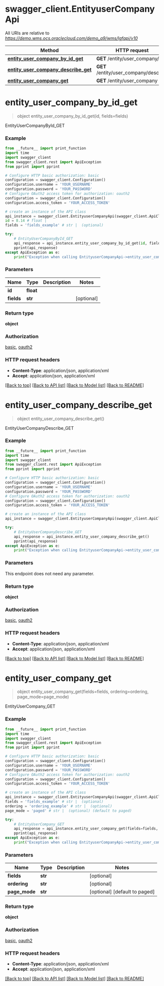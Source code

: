# swagger_client.EntityuserCompanyApi

All URIs are relative to *https://demo.wms.ocs.oraclecloud.com/demo_a9/wms/lgfapi/v10*

Method | HTTP request | Description
------------- | ------------- | -------------
[**entity_user_company_by_id_get**](EntityuserCompanyApi.md#entity_user_company_by_id_get) | **GET** /entity/user_company/{id} | EntityUserCompanyById_GET
[**entity_user_company_describe_get**](EntityuserCompanyApi.md#entity_user_company_describe_get) | **GET** /entity/user_company/describe | EntityUserCompanyDescribe_GET
[**entity_user_company_get**](EntityuserCompanyApi.md#entity_user_company_get) | **GET** /entity/user_company | EntityUserCompany_GET


# **entity_user_company_by_id_get**
> object entity_user_company_by_id_get(id, fields=fields)

EntityUserCompanyById_GET



### Example
```python
from __future__ import print_function
import time
import swagger_client
from swagger_client.rest import ApiException
from pprint import pprint

# Configure HTTP basic authorization: basic
configuration = swagger_client.Configuration()
configuration.username = 'YOUR_USERNAME'
configuration.password = 'YOUR_PASSWORD'
# Configure OAuth2 access token for authorization: oauth2
configuration = swagger_client.Configuration()
configuration.access_token = 'YOUR_ACCESS_TOKEN'

# create an instance of the API class
api_instance = swagger_client.EntityuserCompanyApi(swagger_client.ApiClient(configuration))
id = 8.14 # float | 
fields = 'fields_example' # str |  (optional)

try:
    # EntityUserCompanyById_GET
    api_response = api_instance.entity_user_company_by_id_get(id, fields=fields)
    pprint(api_response)
except ApiException as e:
    print("Exception when calling EntityuserCompanyApi->entity_user_company_by_id_get: %s\n" % e)
```

### Parameters

Name | Type | Description  | Notes
------------- | ------------- | ------------- | -------------
 **id** | **float**|  | 
 **fields** | **str**|  | [optional] 

### Return type

**object**

### Authorization

[basic](../README.md#basic), [oauth2](../README.md#oauth2)

### HTTP request headers

 - **Content-Type**: application/json, application/xml
 - **Accept**: application/json, application/xml

[[Back to top]](#) [[Back to API list]](../README.md#documentation-for-api-endpoints) [[Back to Model list]](../README.md#documentation-for-models) [[Back to README]](../README.md)

# **entity_user_company_describe_get**
> object entity_user_company_describe_get()

EntityUserCompanyDescribe_GET



### Example
```python
from __future__ import print_function
import time
import swagger_client
from swagger_client.rest import ApiException
from pprint import pprint

# Configure HTTP basic authorization: basic
configuration = swagger_client.Configuration()
configuration.username = 'YOUR_USERNAME'
configuration.password = 'YOUR_PASSWORD'
# Configure OAuth2 access token for authorization: oauth2
configuration = swagger_client.Configuration()
configuration.access_token = 'YOUR_ACCESS_TOKEN'

# create an instance of the API class
api_instance = swagger_client.EntityuserCompanyApi(swagger_client.ApiClient(configuration))

try:
    # EntityUserCompanyDescribe_GET
    api_response = api_instance.entity_user_company_describe_get()
    pprint(api_response)
except ApiException as e:
    print("Exception when calling EntityuserCompanyApi->entity_user_company_describe_get: %s\n" % e)
```

### Parameters
This endpoint does not need any parameter.

### Return type

**object**

### Authorization

[basic](../README.md#basic), [oauth2](../README.md#oauth2)

### HTTP request headers

 - **Content-Type**: application/json, application/xml
 - **Accept**: application/json, application/xml

[[Back to top]](#) [[Back to API list]](../README.md#documentation-for-api-endpoints) [[Back to Model list]](../README.md#documentation-for-models) [[Back to README]](../README.md)

# **entity_user_company_get**
> object entity_user_company_get(fields=fields, ordering=ordering, page_mode=page_mode)

EntityUserCompany_GET



### Example
```python
from __future__ import print_function
import time
import swagger_client
from swagger_client.rest import ApiException
from pprint import pprint

# Configure HTTP basic authorization: basic
configuration = swagger_client.Configuration()
configuration.username = 'YOUR_USERNAME'
configuration.password = 'YOUR_PASSWORD'
# Configure OAuth2 access token for authorization: oauth2
configuration = swagger_client.Configuration()
configuration.access_token = 'YOUR_ACCESS_TOKEN'

# create an instance of the API class
api_instance = swagger_client.EntityuserCompanyApi(swagger_client.ApiClient(configuration))
fields = 'fields_example' # str |  (optional)
ordering = 'ordering_example' # str |  (optional)
page_mode = 'paged' # str |  (optional) (default to paged)

try:
    # EntityUserCompany_GET
    api_response = api_instance.entity_user_company_get(fields=fields, ordering=ordering, page_mode=page_mode)
    pprint(api_response)
except ApiException as e:
    print("Exception when calling EntityuserCompanyApi->entity_user_company_get: %s\n" % e)
```

### Parameters

Name | Type | Description  | Notes
------------- | ------------- | ------------- | -------------
 **fields** | **str**|  | [optional] 
 **ordering** | **str**|  | [optional] 
 **page_mode** | **str**|  | [optional] [default to paged]

### Return type

**object**

### Authorization

[basic](../README.md#basic), [oauth2](../README.md#oauth2)

### HTTP request headers

 - **Content-Type**: application/json, application/xml
 - **Accept**: application/json, application/xml

[[Back to top]](#) [[Back to API list]](../README.md#documentation-for-api-endpoints) [[Back to Model list]](../README.md#documentation-for-models) [[Back to README]](../README.md)

